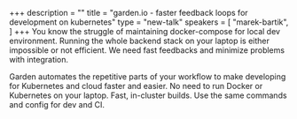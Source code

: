 +++
description = ""
title = "garden.io - faster feedback loops for development on kubernetes"
type = "new-talk"
speakers = [
        "marek-bartik",
]
+++
You know the struggle of maintaining docker-compose for local dev environment. Running the whole backend stack on your laptop is either impossible or not efficient. We need fast feedbacks and minimize problems with integration.

Garden automates the repetitive parts of your workflow to make developing for Kubernetes and cloud faster and easier. No need to run Docker or Kubernetes on your laptop. Fast, in-cluster builds. Use the same commands and config for dev and CI.